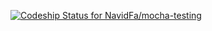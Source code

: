 [ ![Codeship Status for NavidFa/mocha-testing](https://codeship.com/projects/61774c00-5746-0134-9eb9-764d56e89c26/status?branch=master)](https://codeship.com/projects/172571)
